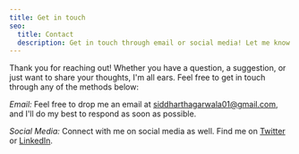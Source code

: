 ```yaml
---
title: Get in touch
seo:
  title: Contact
  description: Get in touch through email or social media! Let me know how I can help.
---
```


Thank you for reaching out! Whether you have a question, a suggestion, or just want to share your thoughts, I'm all ears. Feel free to get in touch through any of the methods below:

_Email:_
Feel free to drop me an email at [siddharthagarwala01@gmail.com](mailto:siddharthagarwala01@gmail.com), and I'll do my best to respond as soon as possible.

_Social Media:_
Connect with me on social media as well. Find me on [Twitter](https://twitter.com) or [LinkedIn](https://www.linkedin.com/in/siddharth-agarwala/).
